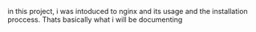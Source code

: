 in this project, i was intoduced to nginx and its usage and the installation proccess. Thats basically what i will be documenting
